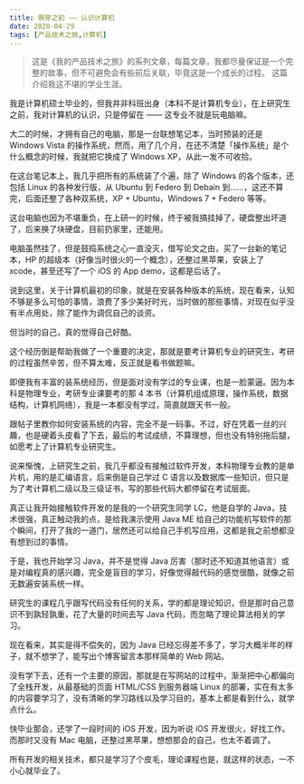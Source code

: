 ```yaml
---
title: 萌芽之初 —— 认识计算机
date: 2020-04-29
tags: [产品技术之旅,计算机]
---
```


> 这是《我的产品技术之旅》的系列文章，每篇文章，我都尽量保证是一个完整的故事，但不可避免会有些前后关联，毕竟这是一个成长的过程。
> 这篇介绍我这不堪的学业生涯。

我是计算机硕士毕业的，但我并非科班出身（本科不是计算机专业），在上研究生之前，我对计算机的认识，只是停留在 —— 这专业不就是玩电脑嘛。

大二的时候，才拥有自己的电脑，那是一台联想笔记本，当时预装的还是 Windows Vista 的操作系统，然而，用了几个月，在还不清楚「操作系统」是个什么概念的时候，我就把它换成了 Windows XP，从此一发不可收拾。

在这台笔记本上，我几乎把所有的系统装了个遍，除了 Windows 的各个版本，还包括 Linux 的各种发行版，从 Ubuntu 到 Federo 到 Debain 到......，这还不算完，后面还整了各种双系统，XP + Ubuntu，Windows 7 + Federo 等等。

这台电脑也因为不堪重负，在上研一的时候，终于被我搞挂掉了，硬盘整出坏道了，后来换了块硬盘，目前扔家里，还能用。

电脑虽然挂了，但是鼓捣系统之心一直没灭，借写论文之由，买了一台新的笔记本，HP 的超级本（好像当时很火的一个概念），还整过黑苹果，安装上了 xcode，甚至还写了一个 iOS 的 App demo，这都是后话了。

说到这里，关于计算机最初的印象，就是在安装各种版本的系统，现在看来，认知不够是多么可怕的事情，浪费了多少美好时光，当时做的那些事情，对现在似乎没有半点用处，除了能作为调侃自己的谈资。

但当时的自己，真的觉得自己好酷。

这个经历倒是帮助我做了一个重要的决定，那就是要考计算机专业的研究生，考研的过程虽然辛苦，但不算太难，反正就是看书做题嘛。

即便我有丰富的装系统经历，但是面对没有学过的专业课，也是一脸蒙逼。因为本科是物理专业，考研专业课要考的那 4 本书（计算机组成原理，操作系统，数据结构，计算机网络），我是一本都没有学过，简直就跟天书一般。

跟帖子里教你如何安装系统的内容，完全不是一码事。不过，好在凭着一丝的兴趣，也是硬着头皮看了下去，最后的考试成绩，不算理想，但也没有特别拖后腿，如愿考上了计算机专业研究生。

说来惭愧，上研究生之前，我几乎都没有接触过软件开发，本科物理专业教的是单片机，用的是汇编语言，后来倒是自己学过 C 语言以及数据库一些知识，但只是为了考计算机二级以及三级证书，写的那些代码大都停留在考试层面。

真正让我开始接触软件开发的是我的一个研究生同学 LC，他是自学的 Java，技术很强，真正触动我的点，是给我演示使用 Java ME 给自己的功能机写软件的那个瞬间，打开了我的一道门，居然还可以给自己手机写应用，这都是我之前想都没有想到过的事情。

于是，我也开始学习 Java，并不是觉得 Java 厉害（那时还不知道其他语言）或是对编程真的感兴趣，完全是盲目的学习，好像觉得敲代码的感觉很酷，就像之前无数遍安装系统一样。

研究生的课程几乎跟写代码没有任何的关系，学的都是理论知识，但是那时自己意识不到孰轻孰重，花了大量的时间去写 Java 代码，而忽略了理论算法相关的学习。

现在看来，其实是得不偿失的，因为 Java 已经忘得差不多了，学习大概半年的样子，就不想学了，能写出个博客留言本那样简单的 Web 网站。

没有学下去，还有一个主要的原因，那就是在写网站的过程中，渐渐把中心都偏向了全栈开发，从最基础的页面 HTML/CSS 到服务器端 Linux 的部署，实在有太多的内容要学习了，没有清晰的学习路线以及学习目的，基本上都是看到什么，就学点什么。

快毕业那会，还学了一段时间的 iOS 开发，因为听说 iOS 开发很火，好找工作。而那时又没有 Mac 电脑，还整过黑苹果，想想那会的自己，也太不着调了。

所有开发的相关技术，都只是学习了个皮毛，理论课程也是，就这样的状态，一不小心就毕业了。